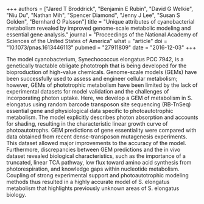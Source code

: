 +++
authors = ["Jared T Broddrick", "Benjamin E Rubin", "David G Welkie", "Niu Du", "Nathan Mih", "Spencer Diamond", "Jenny J Lee", "Susan S Golden", "Bernhard O Palsson"]
title = "Unique attributes of cyanobacterial metabolism revealed by improved genome-scale metabolic modeling and essential gene analysis."
journal = "Proceedings of the National Academy of Sciences of the United States of America"
what = "article"
doi = "10.1073/pnas.1613446113"
pubmed = "27911809"
date = "2016-12-03"
+++

The model cyanobacterium, Synechococcus elongatus PCC 7942, is a genetically tractable obligate phototroph that is being developed for the bioproduction of high-value chemicals. Genome-scale models (GEMs) have been successfully used to assess and engineer cellular metabolism; however, GEMs of phototrophic metabolism have been limited by the lack of experimental datasets for model validation and the challenges of incorporating photon uptake. Here, we develop a GEM of metabolism in S. elongatus using random barcode transposon site sequencing (RB-TnSeq) essential gene and physiological data specific to photoautotrophic metabolism. The model explicitly describes photon absorption and accounts for shading, resulting in the characteristic linear growth curve of photoautotrophs. GEM predictions of gene essentiality were compared with data obtained from recent dense-transposon mutagenesis experiments. This dataset allowed major improvements to the accuracy of the model. Furthermore, discrepancies between GEM predictions and the in vivo dataset revealed biological characteristics, such as the importance of a truncated, linear TCA pathway, low flux toward amino acid synthesis from photorespiration, and knowledge gaps within nucleotide metabolism. Coupling of strong experimental support and photoautotrophic modeling methods thus resulted in a highly accurate model of S. elongatus metabolism that highlights previously unknown areas of S. elongatus biology.